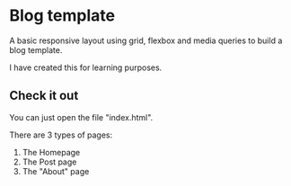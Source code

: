 # Blog template

A basic responsive layout using grid, flexbox and media queries to build a blog template.

I have created this for learning purposes.

## Check it out

You can just open the file "index.html".

There are 3 types of pages:
1. The Homepage
2. The Post page
3. The "About" page
